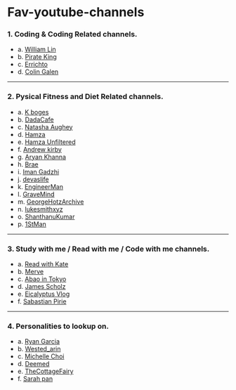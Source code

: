 # Fav-youtube-channels

### 1. Coding & Coding Related channels.

-	a. [William Lin](https://www.youtube.com/channel/UCKuDLsO0Wwef53qdHPjbU2Q)
-	b. [Pirate King](https://www.youtube.com/channel/UCjHNoM9djdk-_xkAUOEowZA)
-	c. [Errichto](https://www.youtube.com/c/Errichto)
-	d. [Colin Galen](https://www.youtube.com/c/ColinGalen)
---

### 2. Pysical Fitness and Diet Related channels.

-	a. [K boges](https://www.youtube.com/user/Kbogea)
-	b. [DadaCafe](https://www.youtube.com/channel/UCz8X5F5Zp18WS7vdW0jwVIA)
-	c. [Natasha Aughey](https://www.youtube.com/channel/UCOoinMUITSct1fay7MECxUg)
-	d. [Hamza](https://www.youtube.com/c/Hamza97)
-	e. [Hamza Unfiltered](https://www.youtube.com/channel/UCHW4DMIaBmTGGGPmbmr-Dsg)
-   f. [Andrew kirby](https://www.youtube.com/c/AndrewKirbys)
-   g. [Aryan Khanna](https://www.youtube.com/c/AryanKhannayt)
-   h. [Brae](https://www.youtube.com/channel/UCSw0c39CyA_dAROvepenDvA)
-   i. [Iman Gadzhi](https://www.youtube.com/c/ImanGadzhi)
-   j. [devaslife](https://www.youtube.com/c/devaslife)
-   k. [EngineerMan](https://www.youtube.com/c/EngineerMan)
-   l. [GraveMind](https://youtube.com/c/GRAVEMINDunderground)
-   m. [GeorgeHotzArchive](https://www.youtube.com/c/georgehotzarchive)
-   n. [lukesmithxyz](https://www.youtube.com/c/lukesmithxyz)
-   o. [ShanthanuKumar](https://www.youtube.com/c/ShantanuKumar)
-   p. [1StMan](https://www.youtube.com/c/1STMAN)

---
### 3. Study with me / Read with me / Code with me channels.


- 	a. [Read with Kate](https://www.youtube.com/channel/UCjqY2c21XpTT-nSFdfDTHfg)
-	b. [Merve](https://www.youtube.com/c/MerveStudyCorner)
-	c. [Abao in Tokyo](https://www.youtube.com/c/%E9%98%BF%E9%B2%8D)
-	d. [James Scholz](https://www.youtube.com/c/JamesScholz)
-	e. [Eicalyptus Vlog](https://www.youtube.com/channel/UCY18mQmz2B8i9SsNMlNCSXQ)
-	f. [Sabastian Pirie](https://www.youtube.com/channel/UC9MuoXtzMBawRTij1iN07Pg)
---

### 4. Personalities to lookup on.
	
-	a. [Ryan Garcia](https://www.youtube.com/c/RyanGarcia)
-	b. [Wested_arin](https://www.youtube.com/channel/UCoqkR26bl8dc7C19psm6whg)
-	c. [Michelle Choi](https://www.youtube.com/channel/UCqJODva8CJ_JTbi5ssC2L-g)
-	d. [Deemed](https://www.youtube.com/channel/UCrFlv9c4LItVlIMCC2p6LOg)
- 	e. [TheCottageFairy](https://www.youtube.com/channel/UCKx5lHJ6Fr5mbT4TYVLh6ng)
-	f. [Sarah pan](https://www.youtube.com/c/sarahpan)
